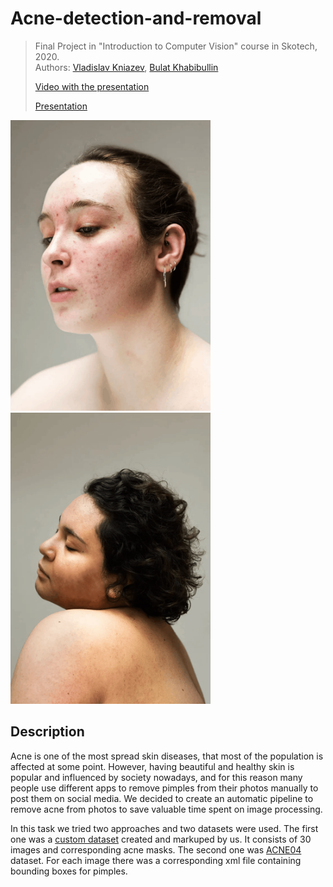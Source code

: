 # Acne-detection-and-removal

> Final Project in "Introduction to Computer Vision" course in Skotech, 2020.  
> Authors: [Vladislav Kniazev](https://github.com/Vladoskn), [Bulat Khabibullin](https://github.com/MrWag2)
>
> [Video with the presentation](https://www.youtube.com/watch?v=Gt5zuF37t_M&list=PLSk_6GxCds8PyeX6OroBshyRJhohuxgGz&index=21)  
>
> [Presentation](https://docs.google.com/presentation/d/1TAfm8xBnFH1th2vQkDBunehXdW7doRmMwFk1Zt6C288)  

<p float="left">
  <img alt="Example 1" src="/assets/1.gif" width="320" />
  <img alt="Example 2" src="/assets/2.gif" width="320" />
</p>


## Description

Acne is one of the most spread skin diseases, that most of the population is affected at some point. However, having beautiful and healthy skin is popular and influenced by society nowadays, and for this reason many people use different apps to remove pimples from their photos manually to post them on social media. We decided to create an automatic pipeline to remove acne from photos to save valuable time spent on image processing.

In this task we tried two approaches and two datasets were used. The first one was a [custom dataset](https://github.com/Vladoskn/Acne-detection-and-removal/tree/main/final_dataset) created and markuped by us. It consists of 30 images and corresponding acne masks. The second one was [ACNE04](https://drive.google.com/drive/folders/18yJcHXhzOv7H89t-Lda6phheAicLqMuZ) dataset. For each image there was a corresponding xml file containing bounding boxes for pimples.

